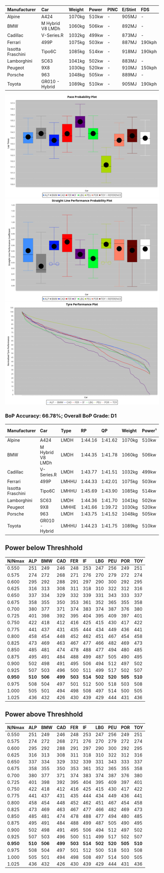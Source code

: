 |Manufacturer|Car|Weight|Power|PINC|E/Stint|FDS|
|:-|:-|:-|:-|:-|:-|:-|
|Alpine|A424|1070kg|510kw|-|905MJ|-|
|BMW|M Hybrid V8 LMDh|1060kg|506kw|-|892MJ|-|
|Cadillac|V-Series.R|1032kg|499kw|-|873MJ|-|
|Ferrari|499P|1075kg|503kw|-|887MJ|190kph|
|Issotta Fraschini|Tipo6C|1085kg|514kw|-|918MJ|190kph|
|Lamborghini|SC63|1041kg|502kw|-|883MJ|-|
|Peugeot|9X8|1030kg|520kw|-|910MJ|150kph|
|Porsche|963|1048kg|505kw|-|889MJ|-|
|Toyota|GR010 - Hybrid|1089kg|510kw|-|905MJ|190kph|

![PACECHART](./IMG/OFFICIAL.png)
![STRAIGHTLINEPERFORMANCECHART](./IMG/OFFICIAL_sp.png)
![TYREPERFORMANCECHART](./IMG/OFFICIAL_tw.png)

### BoP Accuracy: 66.78%; Overall BoP Grade: D1
|Manufacturer|Car|Type|RP|QP|Weight|Power¹|Threshhold|PINC|Power²|E/Stint|AVG Vmax|FDS|RDLC|L/Stint|BOP-Grade|ModelAccuracy|ModelPoints|Match%|
|:-|:-|:-|:-|:-|:-|:-|:-|:-|:-|:-|:-|:-|:-|:-|:-|:-|:-|:-|
|Alpine|A424|LMDH|1:44.16|1:41.62|1070kg|510kw|0.0kph|-|510kw|905MJ|294.18kph|-|1.00|33|~A1|81.46%|523|98.60%|
|BMW|M Hybrid V8 LMDh|LMDH|1:44.35|1:41.78|1060kg|506kw|0.0kph|-|506kw|892MJ|290.03kph|-|1.02|33|+B1|98.60%|1690|87.91%|
|Cadillac|V-Series.R|LMDH|1:43.77|1:41.51|1032kg|499kw|0.0kph|-|499kw|873MJ|295.09kph|-|1.03|33|-B1|98.38%|1765|87.86%|
|Ferrari|499P|LMHHU|1:44.33|1:42.01|1075kg|503kw|0.0kph|-|503kw|887MJ|295.83kph|190kph|1.02|33|~A1|92.24%|2247|99.44%|
|Issotta Fraschini|Tipo6C|LMHHU|1:45.69|1:43.90|1085kg|514kw|0.0kph|-|514kw|918MJ|292.96kph|190kph|1.02|33|+Ω2|66.67%|96|-4.14%|
|Lamborghini|SC63|LMDH|1:44.36|1:41.70|1041kg|502kw|0.0kph|-|502kw|883MJ|292.49kph|-|1.05|33|+C1|96.77%|419|77.81%|
|Peugeot|9X8|LMHHE|1:41.66|1:39.72|1030kg|520kw|0.0kph|-|520kw|910MJ|297.50kph|150kph|1.03|33|-Ω2|87.65%|1795|-26.28%|
|Porsche|963|LMDH|1:43.75|1:41.52|1048kg|505kw|0.0kph|-|505kw|889MJ|295.11kph|-|1.02|33|-B1|96.81%|5438|87.50%|
|Toyota|GR010 - Hybrid|LMHHU|1:44.23|1:41.75|1089kg|510kw|0.0kph|-|510kw|905MJ|293.63kph|190kph|1.01|33|+A2|86.04%|1751|92.36%|

## Power below Threshhold
|N/Nmax|ALP|BMW|CAD|FER|IF|LBG|PEU|POR|TOY|
|:-|:-|:-|:-|:-|:-|:-|:-|:-|:-|
|0.550|251|249|246|248|253|247|256|249|251|
|0.575|274|272|268|271|276|270|279|272|274|
|0.600|295|292|288|291|297|290|300|292|295|
|0.625|316|313|308|311|318|310|322|312|316|
|0.650|337|334|329|332|339|331|343|333|337|
|0.675|358|355|350|353|361|352|365|355|358|
|0.700|380|377|371|374|383|374|387|376|380|
|0.725|401|398|392|395|404|395|409|397|401|
|0.750|422|418|412|416|425|415|430|417|422|
|0.775|441|437|431|435|444|434|449|436|441|
|0.800|458|454|448|452|462|451|467|454|458|
|0.825|473|469|463|467|477|466|482|469|473|
|0.850|485|481|474|478|488|477|494|480|485|
|0.875|495|491|484|488|499|487|505|490|495|
|0.900|502|498|491|495|506|494|512|497|502|
|0.925|507|503|496|500|511|499|517|502|507|
|**0.950**|**510**|**506**|**499**|**503**|**514**|**502**|**520**|**505**|**510**|
|0.975|508|504|497|501|512|500|518|503|508|
|1.000|505|501|494|498|508|497|514|500|505|
|1.025|436|432|426|430|439|429|444|431|436|

## Power above Threshhold
|N/Nmax|ALP|BMW|CAD|FER|IF|LBG|PEU|POR|TOY|
|:-|:-|:-|:-|:-|:-|:-|:-|:-|:-|
|0.550|251|249|246|248|253|247|256|249|251|
|0.575|274|272|268|271|276|270|279|272|274|
|0.600|295|292|288|291|297|290|300|292|295|
|0.625|316|313|308|311|318|310|322|312|316|
|0.650|337|334|329|332|339|331|343|333|337|
|0.675|358|355|350|353|361|352|365|355|358|
|0.700|380|377|371|374|383|374|387|376|380|
|0.725|401|398|392|395|404|395|409|397|401|
|0.750|422|418|412|416|425|415|430|417|422|
|0.775|441|437|431|435|444|434|449|436|441|
|0.800|458|454|448|452|462|451|467|454|458|
|0.825|473|469|463|467|477|466|482|469|473|
|0.850|485|481|474|478|488|477|494|480|485|
|0.875|495|491|484|488|499|487|505|490|495|
|0.900|502|498|491|495|506|494|512|497|502|
|0.925|507|503|496|500|511|499|517|502|507|
|**0.950**|**510**|**506**|**499**|**503**|**514**|**502**|**520**|**505**|**510**|
|0.975|508|504|497|501|512|500|518|503|508|
|1.000|505|501|494|498|508|497|514|500|505|
|1.025|436|432|426|430|439|429|444|431|436|
